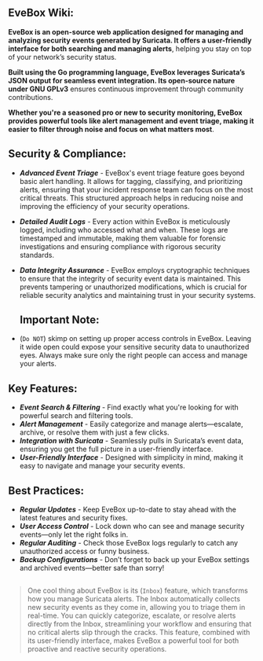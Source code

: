 ## EveBox Wiki:

**EveBox is an open-source web application designed for managing and analyzing security events generated by Suricata. It offers a user-friendly interface for both searching and managing alerts**, helping you stay on top of your network’s security status.

**Built using the Go programming language, EveBox leverages Suricata’s JSON output for seamless event integration. Its open-source nature under GNU GPLv3** ensures continuous improvement through community contributions.

**Whether you're a seasoned pro or new to security monitoring, EveBox provides powerful tools like alert management and event triage, making it easier to filter through noise and focus on what matters most**.

## Security & Compliance:

- ***Advanced Event Triage*** - EveBox's event triage feature goes beyond basic alert handling. It allows for tagging, classifying, and prioritizing alerts, ensuring that your incident response team can focus on the most critical threats. This structured approach helps in reducing noise and improving the efficiency of your security operations.

- ***Detailed Audit Logs*** - Every action within EveBox is meticulously logged, including who accessed what and when. These logs are timestamped and immutable, making them valuable for forensic investigations and ensuring compliance with rigorous security standards.

- ***Data Integrity Assurance*** - EveBox employs cryptographic techniques to ensure that the integrity of security event data is maintained. This prevents tampering or unauthorized modifications, which is crucial for reliable security analytics and maintaining trust in your security systems.

  ## Important Note:
- (`Do NOT`) skimp on setting up proper access controls in EveBox. Leaving it wide open could expose your sensitive security data to unauthorized eyes. Always make sure only the right people can access and manage your alerts.

## Key Features:

- ***Event Search & Filtering*** - Find exactly what you're looking for with powerful search and filtering tools.
- ***Alert Management*** - Easily categorize and manage alerts—escalate, archive, or resolve them with just a few clicks.
- ***Integration with Suricata*** - Seamlessly pulls in Suricata’s event data, ensuring you get the full picture in a user-friendly interface.
- ***User-Friendly Interface*** - Designed with simplicity in mind, making it easy to navigate and manage your security events.

## Best Practices:
- ***Regular Updates*** - Keep EveBox up-to-date to stay ahead with the latest features and security fixes.
- ***User Access Control*** - Lock down who can see and manage security events—only let the right folks in.
- ***Regular Auditing*** - Check those EveBox logs regularly to catch any unauthorized access or funny business.
- ***Backup Configurations*** - Don’t forget to back up your EveBox settings and archived events—better safe than sorry!

##
> One cool thing about EveBox is its (`Inbox`) feature, which transforms how you manage Suricata alerts. The Inbox automatically collects new security events as they come in, allowing you to triage them in real-time. You can quickly categorize, escalate, or resolve alerts directly from the Inbox, streamlining your workflow and ensuring that no critical alerts slip through the cracks. This feature, combined with its user-friendly interface, makes EveBox a powerful tool for both proactive and reactive security operations.
  
